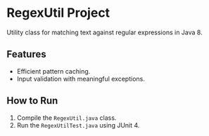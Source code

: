 # RegexUtil Project

Utility class for matching text against regular expressions in Java 8.

## Features
- Efficient pattern caching.
- Input validation with meaningful exceptions.

## How to Run
1. Compile the `RegexUtil.java` class.
2. Run the `RegexUtilTest.java` using JUnit 4.
